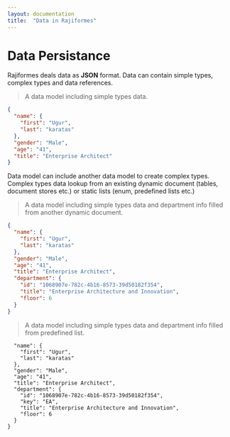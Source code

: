 ```yaml
---
layout: documentation
title:  "Data in Rajiformes"
---
```


# Data Persistance

Rajiformes deals data as **JSON** format. Data can contain simple types, complex types and data references.

> A data model including simple types data.
```JSON
{
  "name": {
    "first": "Ugur",
    "last": "karatas"
  },
  "gender": "Male",
  "age": "41",
  "title": "Enterprise Architect"
}
```

Data model can include another data model to create complex types. Complex types data lookup from an existing dynamic document (tables, document stores etc.) or static lists (enum, predefined lists etc.)

> A data model including simple types data and department info filled from another dynamic document.

```JSON
{
  "name": {
    "first": "Ugur",
    "last": "karatas"
  },
  "gender": "Male",
  "age": "41",
  "title": "Enterprise Architect",
  "department": {
    "id": "1068907e-782c-4b16-8573-39d50182f354",
    "title": "Enterprise Architecture and Innovation",
    "floor": 6
  }
}
```


> A data model including simple types data and department info filled from predefined list.

```JSON{
  "name": {
    "first": "Ugur",
    "last": "karatas"
  },
  "gender": "Male",
  "age": "41",
  "title": "Enterprise Architect",
  "department": {
    "id": "1068907e-782c-4b16-8573-39d50182f354",
    "key": "EA",
    "title": "Enterprise Architecture and Innovation",
    "floor": 6
  }
}
```
